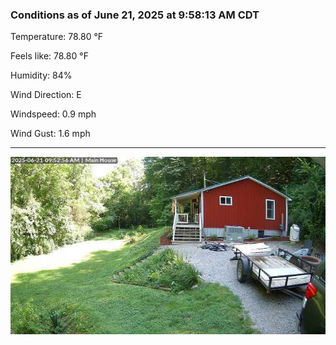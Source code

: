 ### Conditions as of June 21, 2025 at 9:58:13 AM CDT 

Temperature: 78.80 &deg;F

Feels like: 78.80 &deg;F

Humidity: 84%

Wind Direction: E

Windspeed: 0.9 mph

Wind Gust: 1.6 mph

---

<img src="./images/latest.jpeg"/>

